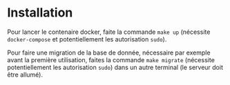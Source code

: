 # Installation

Pour lancer le contenaire docker, faite la commande `make up` (nécessite
`docker-compose` et potentiellement les autorisation `sudo`).

Pour faire une migration de la base de donnée, nécessaire par exemple avant la
première utilisation, faites la commande `make migrate` (nécessite
potentiellement les autorisation `sudo`) dans un autre terminal (le serveur doit
être allumé).
